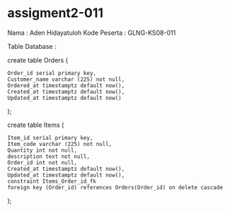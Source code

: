 # assigment2-011

Nama	: Aden Hidayatuloh
Kode Peserta : GLNG-KS08-011

Table Database : 

create table Orders (

	Order_id serial primary key,
	Customer_name varchar (225) not null,
	Ordered_at timestamptz default now(),
	Created_at timestamptz default now(),
	Updated_at timestamptz default now()

	
);

create table Items (

	Item_id serial primary key,
	Item_code varchar (225) not null,
	Quantity int not null,
	description text not null,
	Order_id int not null,
	Created_at timestamptz default now(),
	Updated_at timestamptz default now(),
	constraint Items_Order_id_fk
	foreign key (Order_id) references Orders(Order_id) on delete cascade

	
);
